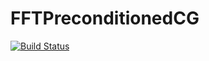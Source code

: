 # FFTPreconditionedCG

[![Build Status](https://github.com/xkykai/FFTPreconditionedCG.jl/actions/workflows/CI.yml/badge.svg?branch=main)](https://github.com/xkykai/FFTPreconditionedCG.jl/actions/workflows/CI.yml?query=branch%3Amain)

